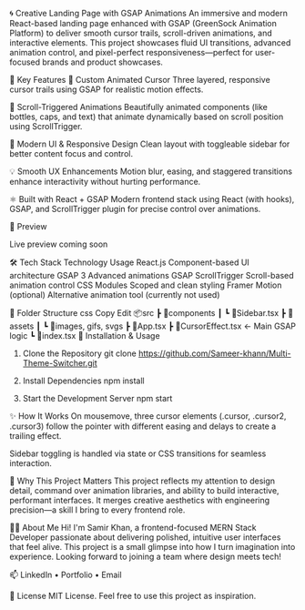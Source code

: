 🌀 Creative Landing Page with GSAP Animations
An immersive and modern React-based landing page enhanced with GSAP (GreenSock Animation Platform) to deliver smooth cursor trails, scroll-driven animations, and interactive elements. This project showcases fluid UI transitions, advanced animation control, and pixel-perfect responsiveness—perfect for user-focused brands and product showcases.

🚀 Key Features
🎯 Custom Animated Cursor
Three layered, responsive cursor trails using GSAP for realistic motion effects.

📜 Scroll-Triggered Animations
Beautifully animated components (like bottles, caps, and text) that animate dynamically based on scroll position using ScrollTrigger.

🌈 Modern UI & Responsive Design
Clean layout with toggleable sidebar for better content focus and control.

💡 Smooth UX Enhancements
Motion blur, easing, and staggered transitions enhance interactivity without hurting performance.

⚛️ Built with React + GSAP
Modern frontend stack using React (with hooks), GSAP, and ScrollTrigger plugin for precise control over animations.

📸 Preview

Live preview coming soon

🛠️ Tech Stack
Technology	Usage
React.js	Component-based UI architecture
GSAP 3	Advanced animations
GSAP ScrollTrigger	Scroll-based animation control
CSS Modules	Scoped and clean styling
Framer Motion (optional)	Alternative animation tool (currently not used)

📁 Folder Structure
css
Copy
Edit
📦src
 ┣ 📂components
 ┃ ┗ 📄Sidebar.tsx
 ┣ 📂assets
 ┃ ┗ 📄images, gifs, svgs
 ┣ 📄App.tsx
 ┣ 📄CursorEffect.tsx ← Main GSAP logic
 ┗ 📄index.tsx
🧩 Installation & Usage
1. Clone the Repository
git clone https://github.com/Sameer-khann/Multi-Theme-Switcher.git

2. Install Dependencies
npm install

3. Start the Development Server
npm start

✨ How It Works
On mousemove, three cursor elements (.cursor, .cursor2, .cursor3) follow the pointer with different easing and delays to create a trailing effect.

Sidebar toggling is handled via state or CSS transitions for seamless interaction.

💼 Why This Project Matters
This project reflects my attention to design detail, command over animation libraries, and ability to build interactive, performant interfaces. It merges creative aesthetics with engineering precision—a skill I bring to every frontend role.

👨‍💻 About Me
Hi! I'm Samir Khan, a frontend-focused MERN Stack Developer passionate about delivering polished, intuitive user interfaces that feel alive.
This project is a small glimpse into how I turn imagination into experience. Looking forward to joining a team where design meets tech!

📫 LinkedIn • Portfolio • Email

📄 License
MIT License. Feel free to use this project as inspiration.

